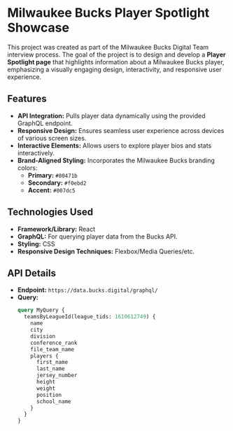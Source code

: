# Milwaukee Bucks Player Spotlight Showcase

This project was created as part of the Milwaukee Bucks Digital Team interview process. The goal of the project is to design and develop a **Player Spotlight page** that highlights information about a Milwaukee Bucks player, emphasizing a visually engaging design, interactivity, and responsive user experience.

## Features

- **API Integration:** Pulls player data dynamically using the provided GraphQL endpoint.
- **Responsive Design:** Ensures seamless user experience across devices of various screen sizes.
- **Interactive Elements:** Allows users to explore player bios and stats interactively.
- **Brand-Aligned Styling:** Incorporates the Milwaukee Bucks branding colors:
  - **Primary:** `#00471b`
  - **Secondary:** `#f0ebd2`
  - **Accent:** `#007dc5`

## Technologies Used

- **Framework/Library:** React
- **GraphQL:** For querying player data from the Bucks API.
- **Styling:** CSS
- **Responsive Design Techniques:** Flexbox/Media Queries/etc.

## API Details

- **Endpoint:** `https://data.bucks.digital/graphql/`
- **Query:**
  ```graphql
  query MyQuery {
    teamsByLeagueId(league_tids: 1610612749) {
      name
      city
      division
      conference_rank
      file_team_name
      players {
        first_name
        last_name
        jersey_number
        height
        weight
        position
        school_name
      }
    }
  }
  ```
